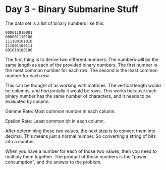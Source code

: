 # Day 3 - Binary Submarine Stuff

The data set is a list of binary numbers like this:

```
000011010001
000001110100
111100101010
111001100111
001010100100
```

The first thing is to derive two different numbers. The numbers will be the same length
as each of the provided binary numbers. The first number is the most common number for each row. The
second is the least common number for each row.

This can be thought of as working with matrices. The vertical length would be columns, and horizontally
it would be rows. This works because each binary number has the same number of characters, and it needs to
be evaluated by column.

Gamme Rate: Most common number in each column. 

Epsilon Rate: Least common bit in each column.

After determining these two values, the next step is to convert them into decimal. This means just a normal
number. So converting a string of bits into a number.

When you have a number for each of those two values, then you need to multiply them together.
The product of those numbers is the "power consumption", and the answer to the problem.

